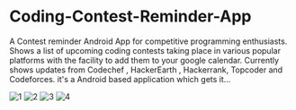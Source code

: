 # Coding-Contest-Reminder-App
A Contest reminder Android App for competitive programming enthusiasts. Shows a list of upcoming coding contests taking place in various popular platforms with the facility to add them to your google calendar. Currently shows updates from Codechef , HackerEarth , Hackerrank, Topcoder and Codeforces. it's a Android based application which gets it…

![1](https://user-images.githubusercontent.com/65950830/172013871-7af94367-0efc-4b66-87e3-e04b8bfc4a25.jpg)
![2](https://user-images.githubusercontent.com/65950830/172013876-706f8812-750f-490b-a169-1b530aeab193.jpg)
![3](https://user-images.githubusercontent.com/65950830/172013885-63ada866-83aa-4ed4-bbf6-cd962a177653.jpg)
![4](https://user-images.githubusercontent.com/65950830/172013894-1f015add-93e1-49c2-9e7b-8d3c89dc364d.jpg)
